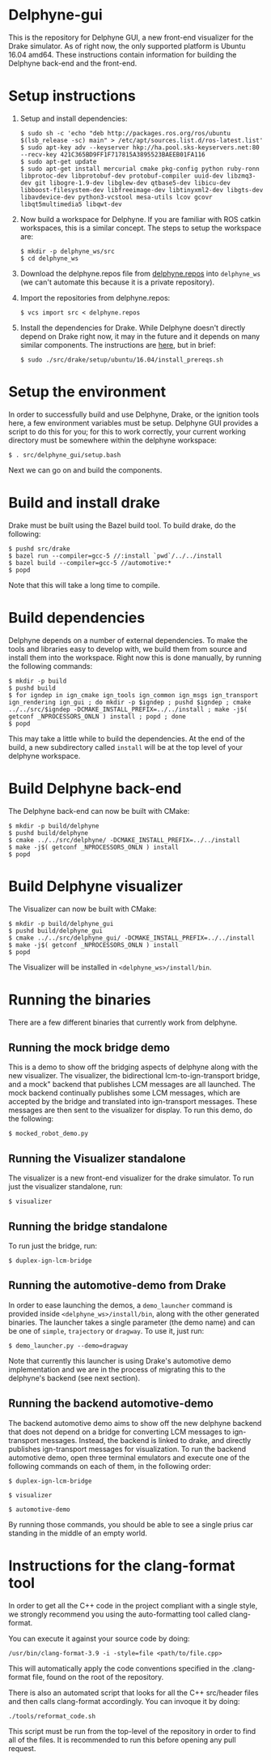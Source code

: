 # Delphyne-gui

This is the repository for Delphyne GUI, a new front-end visualizer for the
Drake simulator. As of right now, the only supported platform is
Ubuntu 16.04 amd64. These instructions contain information for building the
Delphyne back-end and the front-end.

# Setup instructions

1.  Setup and install dependencies:

    ```
    $ sudo sh -c 'echo "deb http://packages.ros.org/ros/ubuntu $(lsb_release -sc) main" > /etc/apt/sources.list.d/ros-latest.list'
    $ sudo apt-key adv --keyserver hkp://ha.pool.sks-keyservers.net:80 --recv-key 421C365BD9FF1F717815A3895523BAEEB01FA116
    $ sudo apt-get update
    $ sudo apt-get install mercurial cmake pkg-config python ruby-ronn libprotoc-dev libprotobuf-dev protobuf-compiler uuid-dev libzmq3-dev git libogre-1.9-dev libglew-dev qtbase5-dev libicu-dev libboost-filesystem-dev libfreeimage-dev libtinyxml2-dev libgts-dev libavdevice-dev python3-vcstool mesa-utils lcov gcovr libqt5multimedia5 libqwt-dev
    ```

1.  Now build a workspace for Delphyne. If you are familiar with ROS catkin
workspaces, this is a similar concept. The steps to setup the workspace are:

    ```
    $ mkdir -p delphyne_ws/src
    $ cd delphyne_ws
    ```

1.  Download the delphyne.repos file from [delphyne.repos](https://github.com/ToyotaResearchInstitute/delphyne-gui/blob/master/delphyne.repos) into
 `delphyne_ws` (we can't automate this because it is a private repository).

1.  Import the repositories from delphyne.repos:

    ```
    $ vcs import src < delphyne.repos
    ```

1.  Install the dependencies for Drake. While Delphyne doesn't directly depend
on Drake right now, it may in the future and it depends on many similar
components. The instructions are [here](http://drake.mit.edu/from_source.html),
but in brief:

    ```
    $ sudo ./src/drake/setup/ubuntu/16.04/install_prereqs.sh
    ```

# Setup the environment
In order to successfully build and use Delphyne, Drake, or the ignition tools
here, a few environment variables must be setup. Delphyne GUI provides a script
to do this for you; for this to work correctly, your current working directory
must be somewhere within the delphyne workspace:

```
$ . src/delphyne_gui/setup.bash
```

Next we can go on and build the components.

# Build and install drake

Drake must be built using the Bazel build tool. To build drake, do the
following:

```
$ pushd src/drake
$ bazel run --compiler=gcc-5 //:install `pwd`/../../install
$ bazel build --compiler=gcc-5 //automotive:*
$ popd
```

Note that this will take a long time to compile.

# Build dependencies

Delphyne depends on a number of external dependencies. To make the tools and
libraries easy to develop with, we build them from source and install them into
the workspace. Right now this is done manually, by running the following
commands:

```
$ mkdir -p build
$ pushd build
$ for igndep in ign_cmake ign_tools ign_common ign_msgs ign_transport ign_rendering ign_gui ; do mkdir -p $igndep ; pushd $igndep ; cmake ../../src/$igndep -DCMAKE_INSTALL_PREFIX=../../install ; make -j$( getconf _NPROCESSORS_ONLN ) install ; popd ; done
$ popd
```

This may take a little while to build the dependencies. At the end of the build,
a new subdirectory called `install` will be at the top level of your
delphyne workspace.

# Build Delphyne back-end

The Delphyne back-end can now be built with CMake:

```
$ mkdir -p build/delphyne
$ pushd build/delphyne
$ cmake ../../src/delphyne/ -DCMAKE_INSTALL_PREFIX=../../install
$ make -j$( getconf _NPROCESSORS_ONLN ) install
$ popd
```

# Build Delphyne visualizer

The Visualizer can now be built with CMake:

```
$ mkdir -p build/delphyne_gui
$ pushd build/delphyne_gui
$ cmake ../../src/delphyne_gui/ -DCMAKE_INSTALL_PREFIX=../../install
$ make -j$( getconf _NPROCESSORS_ONLN ) install
$ popd
```

The Visualizer will be installed in `<delphyne_ws>/install/bin`.

# Running the binaries

There are a few different binaries that currently work from delphyne.

## Running the mock bridge demo

This is a demo to show off the bridging aspects of delphyne along with the new
visualizer.  The visualizer, the bidirectional lcm-to-ign-transport bridge, and
a mock" backend that publishes LCM messages are all launched.  The mock backend
continually publishes some LCM messages, which are accepted by the bridge and
translated into ign-transport messages.  These messages are then sent to the
visualizer for display.  To run this demo, do the following:

```
$ mocked_robot_demo.py
```

## Running the Visualizer standalone

The visualizer is a new front-end visualizer for the drake simulator.
To run just the visualizer standalone, run:

```
$ visualizer
```

## Running the bridge standalone

To run just the bridge, run:

```
$ duplex-ign-lcm-bridge
```

## Running the automotive-demo from Drake

In order to ease launching the demos, a `demo_launcher` command is provided inside
`<delphyne_ws>/install/bin`, along with the other generated binaries. The launcher
takes a single parameter (the demo name) and can be one of `simple`, `trajectory`
or `dragway`. To use it, just run:

```
$ demo_launcher.py --demo=dragway
```

Note that currently this launcher is using Drake's automotive demo implementation
and we are in the process of migrating this to the delphyne's backend (see next
section).

## Running the backend automotive-demo

The backend automotive demo aims to show off the new delphyne backend that does
not depend on a bridge for converting LCM messages to ign-transport messages.
Instead, the backend is linked to drake, and directly publishes ign-transport
messages for visualization.  To run the backend automotive demo, open three
terminal emulators and execute one of the following commands on each of them,
in the following order:

```
$ duplex-ign-lcm-bridge
```

```
$ visualizer
```

```
$ automotive-demo
```

By running those commands, you should be able to see a single prius car standing in the middle of an empty world.


# Instructions for the clang-format tool
In order to get all the C++ code in the project compliant with a single style, we strongly recommend you using the auto-formatting tool called clang-format.

You can execute it against your source code by doing:
```
/usr/bin/clang-format-3.9 -i -style=file <path/to/file.cpp>
```
This will automatically apply the code conventions specified in the .clang-format file, found on the root of the repository.

There is also an automated script that looks for all the C++ src/header files and then calls clang-format accordingly. You can invoque it by doing:

```
./tools/reformat_code.sh
```

This script must be run from the top-level of the repository in order to find
all of the files. It is recommended to run this before opening any pull request.
